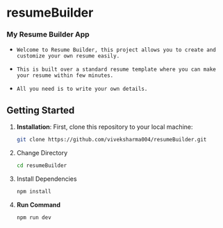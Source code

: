 # resumeBuilder

### My Resume Builder App

 - `Welcome to Resume Builder, this project allows you to create and customize your own resume easily.`

 - `This is built over a standard resume template where you can make your resume within few minutes.`

 - `All you need is to write your own details.`
## Getting Started

1. **Installation**:
   First, clone this repository to your local machine:
   ```bash
   git clone https://github.com/viveksharma004/resumeBuilder.git
2. Change Directory
   ```bash
   cd resumeBuilder
3. Install Dependencies
   ```bash
   npm install
4. **Run Command**
   ```bash
   npm run dev


